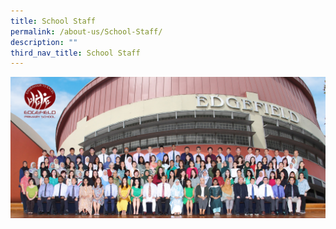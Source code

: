 ```yaml
---
title: School Staff
permalink: /about-us/School-Staff/
description: ""
third_nav_title: School Staff
---
```

![](/images/staff%20photos%202023.jpg)